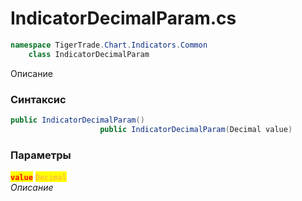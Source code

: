 
# IndicatorDecimalParam.cs
```csharp
namespace TigerTrade.Chart.Indicators.Common  
    class IndicatorDecimalParam
```

Описание

### Синтаксис
```csharp
public IndicatorDecimalParam()
                    public IndicatorDecimalParam(Decimal value)
```

### Параметры  
<mark style="color:red;">**`value`**</mark> <mark style="color: rgb(255, 166, 87);">`Decimal`</mark>  
 *Описание*  
  

                    
                    